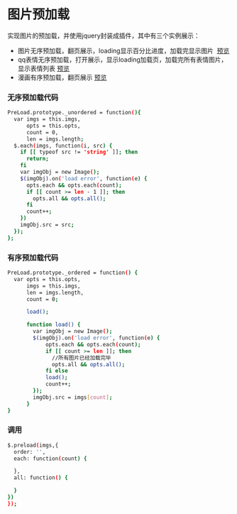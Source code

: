 # 图片预加载
实现图片的预加载，并使用jquery封装成插件，其中有三个实例展示：

- 图片无序预加载，翻页展示，loading显示百分比进度，加载完显示图片  [预览](https://zheninglin.github.io/PicturePreLoading/unorderPreLoad.html)
- qq表情无序预加载，打开展示，显示loading加载页，加载完所有表情图片，显示表情列表 [预览](https://zheninglin.github.io/PicturePreLoading/qqExpressionPreLoad.html)
- 漫画有序预加载，翻页展示 [预览](https://zheninglin.github.io/PicturePreLoading/orderPreLoad.html)

### 无序预加载代码
``` bash
PreLoad.prototype._unordered = function(){
  var imgs = this.imgs,
      opts = this.opts,
      count = 0,
      len = imgs.length;
  $.each(imgs, function(i, src) {
    if [[ typeof src != 'string' ]]; then
      return;
    fi
    var imgObj = new Image();
    $(imgObj).on('load error', function(e) {
      opts.each && opts.each(count);
      if [[ count >= len - 1 ]]; then
        opts.all && opts.all();
      fi
      count++;
    })
    imgObj.src = src;
  });
};
```

### 有序预加载代码
``` bash
PreLoad.prototype._ordered = function() {
  var opts = this.opts,
      imgs = this.imgs,
      len = imgs.length,
      count = 0;

      load();

      function load() {
        var imgObj = new Image();
        $(imgObj).on('load error', function(e) {
            opts.each && opts.each(count);
            if [[ count >= len ]]; then
              //所有图片已经加载完毕
              opts.all && opts.all();
            fi else
            load();
            count++;
        });
        imgObj.src = imgs[count];
      }
}
```

### 调用
``` bash
$.preload(imgs,{
  order: '',
  each: function(count) {

  },
  all: function() {

  }
})
});
```
